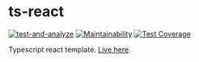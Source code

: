 # ts-react

[![test-and-analyze](https://github.com/mkvlrn/ts-react/actions/workflows/test-and-analyze.yml/badge.svg)](https://github.com/mkvlrn/ts-react/actions/workflows/test-and-analyze.yml) [![Maintainability](https://api.codeclimate.com/v1/badges/4f3c7916be2ba90788d8/maintainability)](https://codeclimate.com/github/mkvlrn/ts-react/maintainability) [![Test Coverage](https://api.codeclimate.com/v1/badges/4f3c7916be2ba90788d8/test_coverage)](https://codeclimate.com/github/mkvlrn/ts-react/test_coverage)

Typescript react template. [Live here](https://template-ts-react.onrender.com).
